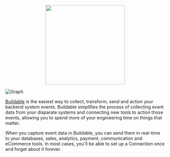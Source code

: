 <p align="center">
  <a href="https://buildable.dev">
    <img src="https://assets.buildable.dev/catalog/node-templates/buildable-full.svg" width="250" />
  </a>
</p>

![Graph](https://assets.buildable.dev/catalog/graphics/buildable-graph.png)

[Buildable](https://buildable.dev/) is the easiest way to collect, transform, send and action your backend system events. Buildable simplifies the process of collecting event data from your disparate systems and connecting new tools to action those events, allowing you to spend more of your engineering time on things that matter.

When you capture event data in Buildable, you can send them in real-time to your databases, sales, analytics, payment, communication and eCommerce tools. In most cases, you'll be able to set up a Connection once and forget about it forever.
